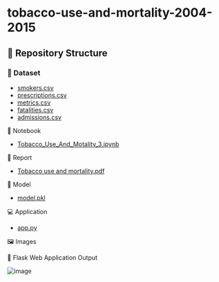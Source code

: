 # tobacco-use-and-mortality-2004-2015
## 📁 Repository Structure
### 📂 Dataset
- [smokers.csv](https://github.com/Samplergithub769/tobacco-use-and-mortality-2004-2015/blob/main/smokers.csv)
- [prescriptions.csv](https://github.com/Samplergithub769/tobacco-use-and-mortality-2004-2015/blob/main/prescriptions.csv)
- [metrics.csv](https://github.com/Samplergithub769/tobacco-use-and-mortality-2004-2015/blob/main/metrics.csv)
- [fatalities.csv](https://github.com/Samplergithub769/tobacco-use-and-mortality-2004-2015/blob/main/fatalities.csv)
- [admissions.csv](https://github.com/Samplergithub769/tobacco-use-and-mortality-2004-2015/blob/main/admissions.csv) 

📓 Notebook
-  [Tobacco_Use_And_Motality_3.ipynb](https://github.com/Samplergithub769/tobacco-use-and-mortality-2004-2015/blob/main/Tobacco_Use_And_Motality_3.ipynb)

📄 Report
- [Tobacco use and mortality.pdf](https://github.com/Samplergithub769/tobacco-use-and-mortality-2004-2015/blob/main/Tobacco%20use%20and%20mortality.pdf)

🧠 Model
 - [model.pkl](https://github.com/Samplergithub769/tobacco-use-and-mortality-2004-2015/blob/main/model.pkl)

💻 Application
- [app.py](https://github.com/Samplergithub769/tobacco-use-and-mortality-2004-2015/blob/main/app.py)

🖼️ Images

📌 Flask Web Application Output

 ![image](https://github.com/user-attachments/assets/aaf5715c-4752-416f-b594-6d027733a373)






